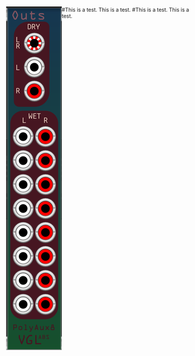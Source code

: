 #This is a test.
<img align="left" src="Outs.png">
This is a test.
#This is a test.
This is a test.

